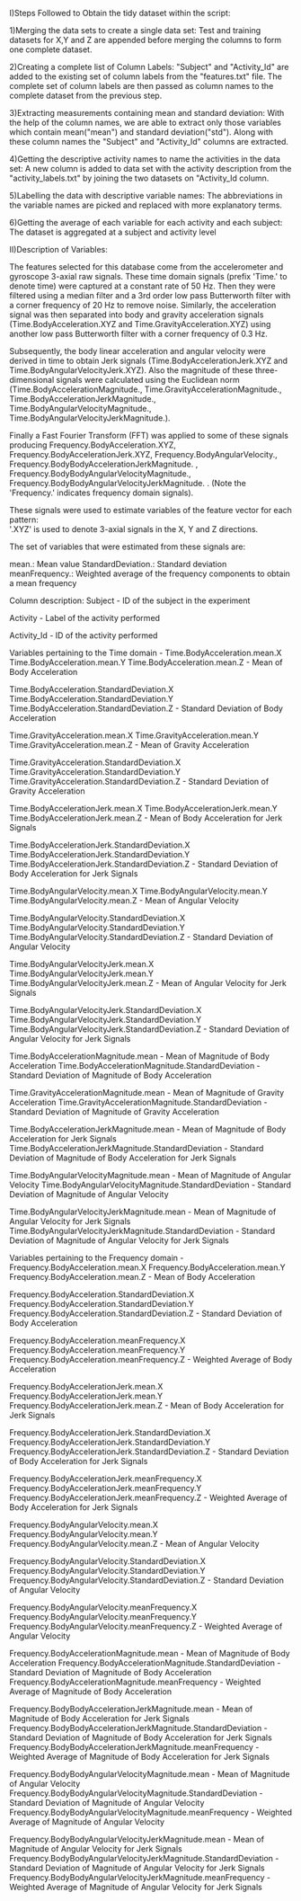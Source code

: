 I)Steps Followed to Obtain the tidy dataset within the script:

1)Merging the data sets to create a single data set: 
Test and training datasets for X,Y and Z are appended before merging the columns to form one complete dataset. 

2)Creating a complete list of Column Labels:
"Subject" and "Activity_Id" are added to the existing set of column labels from the "features.txt" file. The complete set of column labels are then passed as column names to the complete dataset from the previous step.

3)Extracting measurements containing mean and standard deviation:
With the help of the column names, we are able to extract only those variables which contain mean("mean") and standard deviation("std"). Along with these column names the "Subject" and "Activity_Id" columns are extracted.

4)Getting the descriptive activity names to name the activities in the data set:
A new column is added to data set with the activity description from the "activity_labels.txt" by joining the two datasets on "Activity_Id column.

5)Labelling the data with descriptive variable names:
The abbreviations in the variable names are picked and replaced with more explanatory terms.

6)Getting the average of each variable for each activity and each subject:
The dataset is aggregated at a subject and activity level

II)Description of Variables:

The features selected for this database come from the accelerometer and gyroscope 3-axial raw signals. These time domain signals (prefix 'Time.' to denote time) were captured at a constant rate of 50 Hz. Then they were filtered using a median filter and a 3rd order low pass Butterworth filter with a corner frequency of 20 Hz to remove noise. Similarly, the acceleration signal was then separated into body and gravity acceleration signals (Time.BodyAcceleration.XYZ and Time.GravityAcceleration.XYZ) using another low pass Butterworth filter with a corner frequency of 0.3 Hz. 

Subsequently, the body linear acceleration and angular velocity were derived in time to obtain Jerk signals (Time.BodyAccelerationJerk.XYZ and Time.BodyAngularVelocityJerk.XYZ). Also the magnitude of these three-dimensional signals were calculated using the Euclidean norm (Time.BodyAccelerationMagnitude., Time.GravityAccelerationMagnitude., Time.BodyAccelerationJerkMagnitude., Time.BodyAngularVelocityMagnitude., Time.BodyAngularVelocityJerkMagnitude.). 

Finally a Fast Fourier Transform (FFT) was applied to some of these signals producing Frequency.BodyAcceleration.XYZ, Frequency.BodyAccelerationJerk.XYZ, Frequency.BodyAngularVelocity., Frequency.BodyBodyAccelerationJerkMagnitude. , Frequency.BodyBodyAngularVelocityMagnitude., Frequency.BodyBodyAngularVelocityJerkMagnitude. . 
(Note the 'Frequency.' indicates frequency domain signals). 

These signals were used to estimate variables of the feature vector for each pattern:  
'.XYZ' is used to denote 3-axial signals in the X, Y and Z directions.

The set of variables that were estimated from these signals are: 

mean.: Mean value
StandardDeviation.: Standard deviation
meanFrequency.: Weighted average of the frequency components to obtain a mean frequency

Column description:
Subject - ID of the subject in the experiment  

Activity - Label of the activity performed  

Activity_Id - ID of the activity performed  

Variables pertaining to the Time domain -
Time.BodyAcceleration.mean.X
Time.BodyAcceleration.mean.Y
Time.BodyAcceleration.mean.Z - Mean of Body Acceleration

Time.BodyAcceleration.StandardDeviation.X
Time.BodyAcceleration.StandardDeviation.Y
Time.BodyAcceleration.StandardDeviation.Z - Standard Deviation of Body Acceleration

Time.GravityAcceleration.mean.X
Time.GravityAcceleration.mean.Y
Time.GravityAcceleration.mean.Z - Mean of Gravity Acceleration

Time.GravityAcceleration.StandardDeviation.X
Time.GravityAcceleration.StandardDeviation.Y
Time.GravityAcceleration.StandardDeviation.Z - Standard Deviation of Gravity Acceleration

Time.BodyAccelerationJerk.mean.X
Time.BodyAccelerationJerk.mean.Y
Time.BodyAccelerationJerk.mean.Z - Mean of Body Acceleration for Jerk Signals

Time.BodyAccelerationJerk.StandardDeviation.X
Time.BodyAccelerationJerk.StandardDeviation.Y
Time.BodyAccelerationJerk.StandardDeviation.Z - Standard Deviation of Body Acceleration for Jerk Signals

Time.BodyAngularVelocity.mean.X
Time.BodyAngularVelocity.mean.Y
Time.BodyAngularVelocity.mean.Z - Mean of Angular Velocity

Time.BodyAngularVelocity.StandardDeviation.X
Time.BodyAngularVelocity.StandardDeviation.Y
Time.BodyAngularVelocity.StandardDeviation.Z - Standard Deviation of Angular Velocity

Time.BodyAngularVelocityJerk.mean.X
Time.BodyAngularVelocityJerk.mean.Y
Time.BodyAngularVelocityJerk.mean.Z - Mean of Angular Velocity for Jerk Signals

Time.BodyAngularVelocityJerk.StandardDeviation.X
Time.BodyAngularVelocityJerk.StandardDeviation.Y
Time.BodyAngularVelocityJerk.StandardDeviation.Z - Standard Deviation of Angular Velocity for Jerk Signals

Time.BodyAccelerationMagnitude.mean - Mean of Magnitude of Body Acceleration
Time.BodyAccelerationMagnitude.StandardDeviation - Standard Deviation of Magnitude of Body Acceleration

Time.GravityAccelerationMagnitude.mean - Mean of Magnitude of Gravity Acceleration
Time.GravityAccelerationMagnitude.StandardDeviation - Standard Deviation of Magnitude of Gravity Acceleration

Time.BodyAccelerationJerkMagnitude.mean - Mean of Magnitude of Body Acceleration for Jerk Signals
Time.BodyAccelerationJerkMagnitude.StandardDeviation - Standard Deviation of Magnitude of Body Acceleration for Jerk Signals

Time.BodyAngularVelocityMagnitude.mean - Mean of Magnitude of Angular Velocity
Time.BodyAngularVelocityMagnitude.StandardDeviation - Standard Deviation of Magnitude of Angular Velocity

Time.BodyAngularVelocityJerkMagnitude.mean - Mean of Magnitude of Angular Velocity for Jerk Signals
Time.BodyAngularVelocityJerkMagnitude.StandardDeviation - Standard Deviation of Magnitude of Angular Velocity for Jerk Signals

Variables pertaining to the Frequency domain -
Frequency.BodyAcceleration.mean.X
Frequency.BodyAcceleration.mean.Y
Frequency.BodyAcceleration.mean.Z - Mean of Body Acceleration

Frequency.BodyAcceleration.StandardDeviation.X
Frequency.BodyAcceleration.StandardDeviation.Y
Frequency.BodyAcceleration.StandardDeviation.Z - Standard Deviation of Body Acceleration

Frequency.BodyAcceleration.meanFrequency.X
Frequency.BodyAcceleration.meanFrequency.Y
Frequency.BodyAcceleration.meanFrequency.Z - Weighted Average of Body Acceleration

Frequency.BodyAccelerationJerk.mean.X
Frequency.BodyAccelerationJerk.mean.Y
Frequency.BodyAccelerationJerk.mean.Z - Mean of Body Acceleration for Jerk Signals

Frequency.BodyAccelerationJerk.StandardDeviation.X
Frequency.BodyAccelerationJerk.StandardDeviation.Y
Frequency.BodyAccelerationJerk.StandardDeviation.Z - Standard Deviation of Body Acceleration for Jerk Signals

Frequency.BodyAccelerationJerk.meanFrequency.X
Frequency.BodyAccelerationJerk.meanFrequency.Y
Frequency.BodyAccelerationJerk.meanFrequency.Z - Weighted Average of Body Acceleration for Jerk Signals

Frequency.BodyAngularVelocity.mean.X
Frequency.BodyAngularVelocity.mean.Y
Frequency.BodyAngularVelocity.mean.Z - Mean of Angular Velocity

Frequency.BodyAngularVelocity.StandardDeviation.X
Frequency.BodyAngularVelocity.StandardDeviation.Y
Frequency.BodyAngularVelocity.StandardDeviation.Z - Standard Deviation of Angular Velocity

Frequency.BodyAngularVelocity.meanFrequency.X
Frequency.BodyAngularVelocity.meanFrequency.Y
Frequency.BodyAngularVelocity.meanFrequency.Z - Weighted Average of Angular Velocity

Frequency.BodyAccelerationMagnitude.mean - Mean of Magnitude of Body Acceleration
Frequency.BodyAccelerationMagnitude.StandardDeviation - Standard Deviation of Magnitude of Body Acceleration
Frequency.BodyAccelerationMagnitude.meanFrequency - Weighted Average of Magnitude of Body Acceleration

Frequency.BodyBodyAccelerationJerkMagnitude.mean - Mean of Magnitude of Body Acceleration for Jerk Signals
Frequency.BodyBodyAccelerationJerkMagnitude.StandardDeviation - Standard Deviation of Magnitude of Body Acceleration for Jerk Signals
Frequency.BodyBodyAccelerationJerkMagnitude.meanFrequency - Weighted Average of Magnitude of Body Acceleration for Jerk Signals

Frequency.BodyBodyAngularVelocityMagnitude.mean - Mean of Magnitude of Angular Velocity
Frequency.BodyBodyAngularVelocityMagnitude.StandardDeviation - Standard Deviation of Magnitude of Angular Velocity
Frequency.BodyBodyAngularVelocityMagnitude.meanFrequency - Weighted Average of Magnitude of Angular Velocity

Frequency.BodyBodyAngularVelocityJerkMagnitude.mean - Mean of Magnitude of Angular Velocity for Jerk Signals
Frequency.BodyBodyAngularVelocityJerkMagnitude.StandardDeviation - Standard Deviation of Magnitude of Angular Velocity for Jerk Signals
Frequency.BodyBodyAngularVelocityJerkMagnitude.meanFrequency - Weighted Average of Magnitude of Angular Velocity for Jerk Signals
